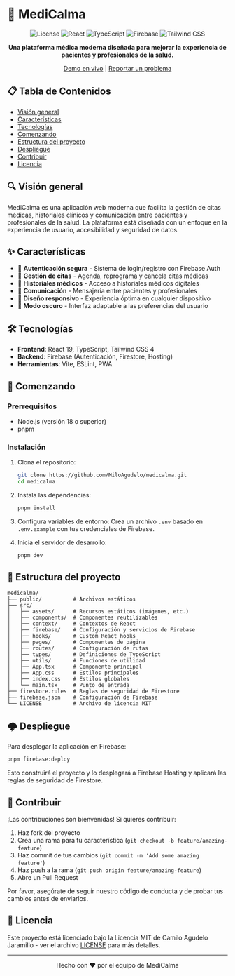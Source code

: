 # 🏥 MediCalma

<div align="center">

![License](https://img.shields.io/badge/License-MIT-green.svg)
![React](https://img.shields.io/badge/React-19.1-61DAFB?logo=react&logoColor=white)
![TypeScript](https://img.shields.io/badge/TypeScript-5.8-3178C6?logo=typescript&logoColor=white)
![Firebase](https://img.shields.io/badge/Firebase-11.7-FFCA28?logo=firebase&logoColor=black)
![Tailwind CSS](https://img.shields.io/badge/Tailwind_CSS-4.1-38B2AC?logo=tailwind-css&logoColor=white)

**Una plataforma médica moderna diseñada para mejorar la experiencia de pacientes y profesionales de la salud.**

[Demo en vivo](https://medicalma-iuva.web.app) | [Reportar un problema](https://github.com/MiloAgudelo/medicalma/issues)

</div>

## 📋 Tabla de Contenidos

- [Visión general](#-visión-general)
- [Características](#-características)
- [Tecnologías](#-tecnologías)
- [Comenzando](#-comenzando)
- [Estructura del proyecto](#-estructura-del-proyecto)
- [Despliegue](#-despliegue)
- [Contribuir](#-contribuir)
- [Licencia](#-licencia)

## 🔍 Visión general

MediCalma es una aplicación web moderna que facilita la gestión de citas médicas, historiales clínicos y comunicación entre pacientes y profesionales de la salud. La plataforma está diseñada con un enfoque en la experiencia de usuario, accesibilidad y seguridad de datos.

## ✨ Características

- 🔐 **Autenticación segura** - Sistema de login/registro con Firebase Auth
- 📅 **Gestión de citas** - Agenda, reprograma y cancela citas médicas
- 📝 **Historiales médicos** - Acceso a historiales médicos digitales
- 💬 **Comunicación** - Mensajería entre pacientes y profesionales
- 📱 **Diseño responsivo** - Experiencia óptima en cualquier dispositivo
- 🌙 **Modo oscuro** - Interfaz adaptable a las preferencias del usuario

## 🛠 Tecnologías

- **Frontend**: React 19, TypeScript, Tailwind CSS 4
- **Backend**: Firebase (Autenticación, Firestore, Hosting)
- **Herramientas**: Vite, ESLint, PWA

## 🚀 Comenzando

### Prerrequisitos

- Node.js (versión 18 o superior)
- pnpm

### Instalación

1. Clona el repositorio:
   ```bash
   git clone https://github.com/MiloAgudelo/medicalma.git
   cd medicalma
   ```

2. Instala las dependencias:
   ```bash
   pnpm install
   ```

3. Configura variables de entorno:
   Crea un archivo `.env` basado en `.env.example` con tus credenciales de Firebase.

4. Inicia el servidor de desarrollo:
   ```bash
   pnpm dev
   ```

## 📁 Estructura del proyecto

```
medicalma/
├── public/          # Archivos estáticos
├── src/
│   ├── assets/      # Recursos estáticos (imágenes, etc.)
│   ├── components/  # Componentes reutilizables
│   ├── context/     # Contextos de React
│   ├── firebase/    # Configuración y servicios de Firebase
│   ├── hooks/       # Custom React hooks
│   ├── pages/       # Componentes de página
│   ├── routes/      # Configuración de rutas
│   ├── types/       # Definiciones de TypeScript
│   ├── utils/       # Funciones de utilidad
│   ├── App.tsx      # Componente principal
│   ├── App.css      # Estilos principales
│   ├── index.css    # Estilos globales
│   └── main.tsx     # Punto de entrada
├── firestore.rules  # Reglas de seguridad de Firestore
├── firebase.json    # Configuración de Firebase
└── LICENSE          # Archivo de licencia MIT
```

## 🌩 Despliegue

Para desplegar la aplicación en Firebase:

```bash
pnpm firebase:deploy
```

Esto construirá el proyecto y lo desplegará a Firebase Hosting y aplicará las reglas de seguridad de Firestore.

## 👥 Contribuir

¡Las contribuciones son bienvenidas! Si quieres contribuir:

1. Haz fork del proyecto
2. Crea una rama para tu característica (`git checkout -b feature/amazing-feature`)
3. Haz commit de tus cambios (`git commit -m 'Add some amazing feature'`)
4. Haz push a la rama (`git push origin feature/amazing-feature`)
5. Abre un Pull Request

Por favor, asegúrate de seguir nuestro código de conducta y de probar tus cambios antes de enviarlos.

## 📄 Licencia

Este proyecto está licenciado bajo la Licencia MIT de Camilo Agudelo Jaramillo - ver el archivo [LICENSE](LICENSE) para más detalles.

---

<div align="center">
  Hecho con ❤️ por el equipo de MediCalma
</div>
